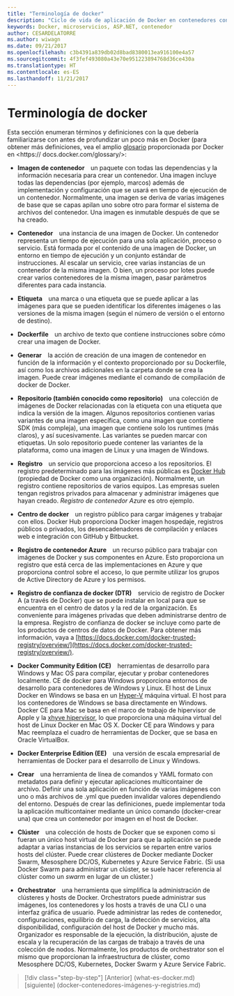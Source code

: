 ```yaml
---
title: "Terminología de docker"
description: "Ciclo de vida de aplicación de Docker en contenedores con herramientas y plataforma de Microsoft"
keywords: Docker, microservicios, ASP.NET, contenedor
author: CESARDELATORRE
ms.author: wiwagn
ms.date: 09/21/2017
ms.openlocfilehash: c3b4391a839db02d8bad8380013ea916100e4a57
ms.sourcegitcommit: 4f3fef493080a43e70e951223894768d36ce430a
ms.translationtype: HT
ms.contentlocale: es-ES
ms.lasthandoff: 11/21/2017
---
```

# <a name="docker-terminology"></a>Terminología de docker

Esta sección enumeran términos y definiciones con la que debería familiarizarse con antes de profundizar un poco más en Docker (para obtener más definiciones, vea el amplio [glosario](https://docs.docker.com/glossary/) proporcionada por Docker en <https:// docs.docker.com/glossary/>:

-   **Imagen de contenedor** un paquete con todas las dependencias y la información necesaria para crear un contenedor. Una imagen incluye todas las dependencias (por ejemplo, marcos) además de implementación y configuración que se usará en tiempo de ejecución de un contenedor. Normalmente, una imagen se deriva de varias imágenes de base que se capas apilan uno sobre otro para formar el sistema de archivos del contenedor. Una imagen es inmutable después de que se ha creado.

-   **Contenedor** una instancia de una imagen de Docker. Un contenedor representa un tiempo de ejecución para una sola aplicación, proceso o servicio. Está formada por el contenido de una imagen de Docker, un entorno en tiempo de ejecución y un conjunto estándar de instrucciones. Al escalar un servicio, cree varias instancias de un contenedor de la misma imagen. O bien, un proceso por lotes puede crear varios contenedores de la misma imagen, pasar parámetros diferentes para cada instancia.

-   **Etiqueta** una marca o una etiqueta que se puede aplicar a las imágenes para que se pueden identificar los diferentes imágenes o las versiones de la misma imagen (según el número de versión o el entorno de destino).

-   **Dockerfile** un archivo de texto que contiene instrucciones sobre cómo crear una imagen de Docker.

-   **Generar** la acción de creación de una imagen de contenedor en función de la información y el contexto proporcionado por su Dockerfile, así como los archivos adicionales en la carpeta donde se crea la imagen. Puede crear imágenes mediante el comando de compilación de docker de Docker.

-   **Repositorio (también conocido como repositorio)** una colección de imágenes de Docker relacionadas con la etiqueta con una etiqueta que indica la versión de la imagen. Algunos repositorios contienen varias variantes de una imagen específica, como una imagen que contiene SDK (más compleja), una imagen que contiene solo los runtimes (más claros), y así sucesivamente. Las variantes se pueden marcar con etiquetas. Un solo repositorio puede contener las variantes de la plataforma, como una imagen de Linux y una imagen de Windows.

-   **Registro** un servicio que proporciona acceso a los repositorios. El registro predeterminado para las imágenes más públicas es [Docker Hub](https://hub.docker.com/) (propiedad de Docker como una organización). Normalmente, un registro contiene repositorios de varios equipos. Las empresas suelen tengan registros privados para almacenar y administrar imágenes que hayan creado. *Registro de contenedor Azure* es otro ejemplo.

-   **Centro de docker** un registro público para cargar imágenes y trabajar con ellos. Docker Hub proporciona Docker imagen hospedaje, registros públicos o privados, los desencadenadores de compilación y enlaces web e integración con GitHub y Bitbucket.

-   **Registro de contenedor Azure** un recurso público para trabajar con imágenes de Docker y sus componentes en Azure. Esto proporciona un registro que está cerca de las implementaciones en Azure y que proporciona control sobre el acceso, lo que permite utilizar los grupos de Active Directory de Azure y los permisos.

-   **Registro de confianza de docker (DTR)** servicio de registro de Docker A (a través de Docker) que se puede instalar en local para que se encuentra en el centro de datos y la red de la organización. Es conveniente para imágenes privadas que deben administrarse dentro de la empresa. Registro de confianza de docker se incluye como parte de los productos de centros de datos de Docker. Para obtener más información, vaya a [https://docs.docker.com/docker-trusted-registry/overview/](https://docs.docker.com/docker-trusted-registry/overview/).

-   **Docker Community Edition (CE)** herramientas de desarrollo para Windows y Mac OS para compilar, ejecutar y probar contenedores localmente. CE de docker para Windows proporciona entornos de desarrollo para contenedores de Windows y Linux. El host de Linux Docker en Windows se basa en un [Hyper-V](https://www.microsoft.com/en-us/server-cloud/solutions/virtualization.aspx) máquina virtual. El host para los contenedores de Windows se basa directamente en Windows. Docker CE para Mac se basa en el marco de trabajo de hipervisor de Apple y la [xhyve hipervisor](https://github.com/mist64/xhyve), lo que proporciona una máquina virtual del host de Linux Docker en Mac OS X. Docker CE para Windows y para Mac reemplaza el cuadro de herramientas de Docker, que se basa en Oracle VirtualBox.

-   **Docker Enterprise Edition (EE)** una versión de escala empresarial de herramientas de Docker para el desarrollo de Linux y Windows.

-   **Crear** una herramienta de línea de comandos y YAML formato con metadatos para definir y ejecutar aplicaciones multicontainer de archivo. Definir una sola aplicación en función de varias imágenes con uno o más archivos de .yml que pueden invalidar valores dependiendo del entorno. Después de crear las definiciones, puede implementar toda la aplicación multicontainer mediante un único comando (docker-crear una) que crea un contenedor por imagen en el host de Docker.

-   **Clúster** una colección de hosts de Docker que se exponen como si fueran un único host virtual de Docker para que la aplicación se puede adaptar a varias instancias de los servicios se reparten entre varios hosts del clúster. Puede crear clústeres de Docker mediante Docker Swarm, Mesosphere DC/OS, Kubernetes y Azure Service Fabric. (Si usa Docker Swarm para administrar un clúster, se suele hacer referencia al clúster como un *swarm* en lugar de un clúster.)

-   **Orchestrator** una herramienta que simplifica la administración de clústeres y hosts de Docker. Orchestrators puede administrar sus imágenes, los contenedores y los hosts a través de una CLI o una interfaz gráfica de usuario. Puede administrar las redes de contenedor, configuraciones, equilibrio de carga, la detección de servicios, alta disponibilidad, configuración del host de Docker y mucho más. Organizador es responsable de la ejecución, la distribución, ajuste de escala y la recuperación de las cargas de trabajo a través de una colección de nodos. Normalmente, los productos de orchestrator son el mismo que proporcionan la infraestructura de clúster, como Mesosphere DC/OS, Kubernetes, Docker Swarm y Azure Service Fabric.


>[!div class="step-by-step"]
[Anterior] (what-es-docker.md) [siguiente] (docker-contenedores-imágenes-y-registries.md)
